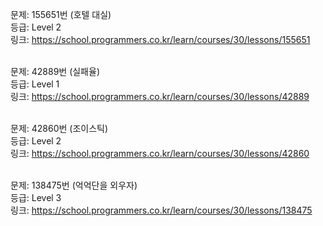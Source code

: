 문제: 155651번 (호텔 대실) <br/>
등급: Level 2 <br/>
링크: https://school.programmers.co.kr/learn/courses/30/lessons/155651 <br/>
 <br/>

문제: 42889번 (실패율) <br/>
등급: Level 1 <br/>
링크: https://school.programmers.co.kr/learn/courses/30/lessons/42889 <br/>
 <br/>

문제: 42860번 (조이스틱) <br/>
등급: Level 2 <br/>
링크: https://school.programmers.co.kr/learn/courses/30/lessons/42860 <br/>
 <br/>

문제: 138475번 (억억단을 외우자) <br/>
등급: Level 3 <br/>
링크: https://school.programmers.co.kr/learn/courses/30/lessons/138475 <br/>
 <br/>